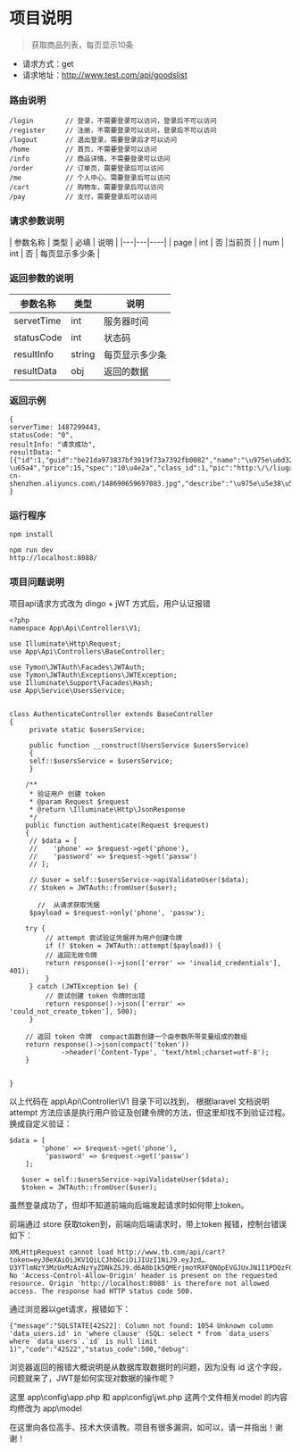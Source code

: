 # 项目说明
> 获取商品列表，每页显示10条

* 请求方式：get
* 请求地址：http://www.test.com/api/goodslist

### 路由说明
	/login        // 登录，不需要登录可以访问，登录后不可以访问
	/register     // 注册，不需要登录可以访问，登录后不可以访问
	/logout       // 退出登录，需要登录后才可以访问
	/home         // 首页，不需要登录可以访问
	/info		  // 商品详情，不需要登录可以访问
	/order		  // 订单页，需要登录后可以访问
	/me           // 个人中心，需要登录后可以访问
	/cart		  // 购物车，需要登录后可以访问
	/pay		  // 支付，需要登录后可以访问
	

### 请求参数说明

| 参数名称 | 类型 | 必填 | 说明 |
|---|---|----|
| page | int | 否 |当前页 |
| num | int | 否 | 每页显示多少条 |


### 返回参数的说明

| 参数名称 | 类型 | 说明 |
| --- | --- | ---- |
| servetTime| int | 服务器时间 |
| statusCode | int | 状态码 |
| resultInfo | string | 每页显示多少条 |
| resultData | obj | 返回的数据 |


### 返回示例


	{
	serverTime: 1487299443,
	statusCode: "0",
	resultInfo: "请求成功",
	resultData: "[{"id":1,"guid":"be21da973837bf3919f73a7392fb0082","name":"\u975e\u6d32\u6843\u5b50","subtitle":"\u975e\u6d32\u6843\u5b5010\u4e2a15\u5143","stock":"100 \u65a4","price":15,"spec":"10\u4e2a","class_id":1,"pic":"http:\/\/liugang23.oss-cn-shenzhen.aliyuncs.com\/148690659697083.jpg","describe":"\u975e\u5e38\u597d\u5403\u7684\u975e\u6d32\u6843\u5b50\uff0c\u4e2a\u5927\uff0c\u5947\u7279\uff01","sales":9,"new":1,"addtime":"1486708641","status":0,"class_name":"\u6c34\u679c","pater":0,"path":"0,","level":1}]"
	}


### 运行程序

	npm install

	npm run dev
	http://localhost:8088/
	
### 项目问题说明
项目api请求方式改为 dingo + jWT 方式后，用户认证报错

	<?php
	namespace App\Api\Controllers\V1;

	use Illuminate\Http\Request;
	use App\Api\Controllers\BaseController;

	use Tymon\JWTAuth\Facades\JWTAuth;
	use Tymon\JWTAuth\Exceptions\JWTException;
	use Illuminate\Support\Facades\Hash;
	use App\Service\UsersService;


	class AuthenticateController extends BaseController
	{
	     private static $usersService;

	     public function __construct(UsersService $usersService)
	     {
		 self::$usersService = $usersService;
	     }

	    /**
	     * 验证用户 创建 token
	     * @param Request $request
	     * @return \Illuminate\Http\JsonResponse
	     */
	    public function authenticate(Request $request)
	    {
		 // $data = [
		 //    'phone' => $request->get('phone'),
		 //    'password' => $request->get('passw')
		 // ];

		 // $user = self::$usersService->apiValidateUser($data);
		 // $token = JWTAuth::fromUser($user);

	       //  从请求获取凭据
		 $payload = $request->only('phone', 'passw');

		try {
		     // attempt 尝试验证凭据并为用户创建令牌
		     if (! $token = JWTAuth::attempt($payload)) {
			 // 返回无效令牌
			 return response()->json(['error' => 'invalid_credentials'], 401);
		     }
		 } catch (JWTException $e) {
		     // 尝试创建 token 令牌时出错
		     return response()->json(['error' => 'could_not_create_token'], 500);
		 }

		// 返回 token 令牌  compact函数创建一个由参数所带变量组成的数组
		return response()->json(compact('token'))
				 ->header('Content-Type', 'text/html;charset=utf-8');
	    }


	}
	
以上代码在 app\Api\Controller\V1 目录下可以找到，
根据laravel 文档说明 attempt 方法应该是执行用户验证及创建令牌的方法，但这里却找不到验证过程。
换成自定义验证：

	$data = [
           	'phone' => $request->get('phone'),
          	 'password' => $request->get('passw')
       	];

       $user = self::$usersService->apiValidateUser($data);
       $token = JWTAuth::fromUser($user);
       
 虽然登录成功了，但却不知道前端向后端发起请求时如何带上token。
 
 前端通过 store 获取token到，前端向后端请求时，带上token 报错，控制台错误如下：
 
 	XMLHttpRequest cannot load http://www.tb.com/api/cart?token=eyJ0eXAiOiJKV1QiLCJhbGciOiJIUzI1NiJ9.eyJzd…U3YTlmNzY3MzUxMzAzNzYyZDNkZSJ9.d6A0b1k5QMErjmoYRXFQNOpEVGJUxJN1I1PDQzF0HNM. No 'Access-Control-Allow-Origin' header is present on the requested resource. Origin 'http://localhost:8088' is therefore not allowed access. The response had HTTP status code 500.
	
通过浏览器以get请求，报错如下：

	{"message":"SQLSTATE[42S22]: Column not found: 1054 Unknown column 'data_users.id' in 'where clause' (SQL: select * from `data_users` where `data_users`.`id` is null limit 1)","code":"42S22","status_code":500,"debug":
 
 浏览器返回的报错大概说明是从数据库取数据时的问题，因为没有 id 这个字段，问题就来了，JWT是如何实现对数据的操作呢？
 
 这里 app\config\app.php  和 app\config\jwt.php  这两个文件相关model 的内容均修改为 app\model
 
 在这里向各位高手、技术大侠请教。项目有很多漏洞，如可以，请一并指出！谢谢！
